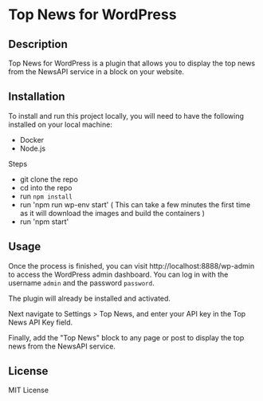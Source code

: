 # Top News for WordPress

## Description

Top News for WordPress is a plugin that allows you to display the top news from the NewsAPI service in a block on your website.

## Installation

To install and run this project locally, you will need to have the following installed on your local machine:

- Docker
- Node.js

Steps
- git clone the repo
- cd into the repo
- run `npm install`
- run 'npm run wp-env start' ( This can take a few minutes the first time as it will download the images and build the containers )
- run 'npm start'

## Usage

Once the process is finished, you can visit http://localhost:8888/wp-admin to access the WordPress admin dashboard. You can log in with the username `admin` and the password `password`.

The plugin will already be installed and activated.

Next navigate to Settings > Top News, and enter your API key in the Top News API Key field.

Finally, add the "Top News" block to any page or post to display the top news from the NewsAPI service.

## License

MIT License
